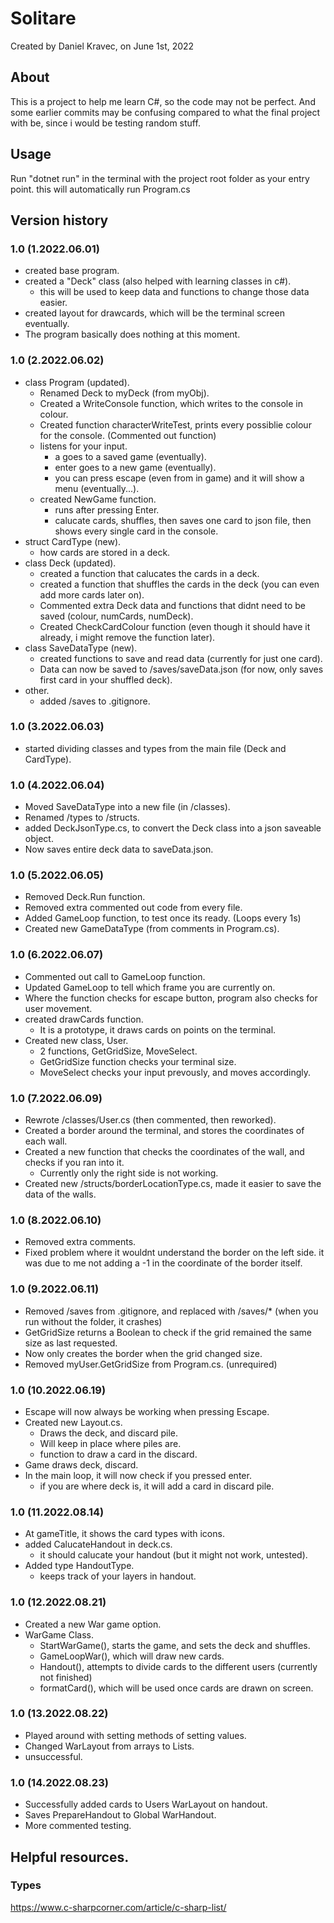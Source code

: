# Solitare
Created by Daniel Kravec, on June 1st, 2022

## About
This is a project to help me learn C#, so the code may not be perfect. And some earlier commits may be confusing compared to what the final project with be, since i would be testing random stuff.

## Usage
Run "dotnet run" in the terminal with the project root folder as your entry point. this will automatically run Program.cs

## Version history
### 1.0 (1.2022.06.01)
- created base program.
- created a "Deck" class (also helped with learning classes in c#).
    - this will be used to keep data and functions to change those data easier.
- created layout for drawcards, which will be the terminal screen eventually.
- The program basically does nothing at this moment.

### 1.0 (2.2022.06.02)
- class Program (updated).
    - Renamed Deck to myDeck (from myObj).
    - Created a WriteConsole function, which writes to the console in colour.
    - Created function characterWriteTest, prints every possiblie colour for the console. (Commented out function) 
    - listens for your input.
        - a goes to a saved game (eventually).
        - enter goes to a new game (eventually).
        - you can press escape (even from in game) and it will show a menu (eventually...).
    - created NewGame function.
        - runs after pressing Enter.
        - calucate cards, shuffles, then saves one card to json file, then shows every single card in the console.
- struct CardType (new).
    - how cards are stored in a deck.
- class Deck (updated).
    - created a function that calucates the cards in a deck.
    - created a function that shuffles the cards in the deck (you can even add more cards later on).
    - Commented extra Deck data and functions that didnt need to be saved (colour, numCards, numDeck).
    - Created CheckCardColour function (even though it should have it already, i might remove the function later).
- class SaveDataType (new).
    - created functions to save and read data (currently for just one card).
    - Data can now be saved to /saves/saveData.json (for now, only saves first card in your shuffled deck).
- other.
    - added /saves to .gitignore.

### 1.0 (3.2022.06.03)
- started dividing classes and types from the main file (Deck and CardType).

### 1.0 (4.2022.06.04)
- Moved SaveDataType into a new file (in /classes).
- Renamed /types to /structs.
- added DeckJsonType.cs, to convert the Deck class into a json saveable object. 
- Now saves entire deck data to saveData.json.

### 1.0 (5.2022.06.05)
- Removed Deck.Run function.
- Removed extra commented out code from every file.
- Added GameLoop function, to test once its ready. (Loops every 1s)
- Created new GameDataType (from comments in Program.cs).

### 1.0 (6.2022.06.07)
- Commented out call to GameLoop function. 
- Updated GameLoop to tell which frame you are currently on.
- Where the function checks for escape button, program also checks for user movement.
- created drawCards function.
    - It is a prototype, it draws cards on points on the terminal. 
- Created new class, User.
    - 2 functions, GetGridSize, MoveSelect.
    - GetGridSize function checks your terminal size.
    - MoveSelect checks your input prevously, and moves accordingly.

### 1.0 (7.2022.06.09)
- Rewrote /classes/User.cs (then commented, then reworked).
- Created a border around the terminal, and stores the coordinates of each wall.
- Created a new function that checks the coordinates of the wall, and checks if you ran into it.
    - Currently only the right side is not working.
- Created new /structs/borderLocationType.cs, made it easier to save the data of the walls.

### 1.0 (8.2022.06.10)
- Removed extra comments.
- Fixed problem where it wouldnt understand the border on the left side. it was due to me not adding a -1 in the coordinate of the border itself.

### 1.0 (9.2022.06.11)
- Removed /saves from .gitignore, and replaced with /saves/* (when you run without the folder, it crashes)
- GetGridSize returns a Boolean to check if the grid remained the same size as last requested.
- Now only creates the border when the grid changed size.
- Removed myUser.GetGridSize from Program.cs. (unrequired)

### 1.0 (10.2022.06.19)
- Escape will now always be working when pressing Escape.
- Created new Layout.cs.
    - Draws the deck, and discard pile.
    - Will keep in place where piles are.
    - function to draw a card in the discard.
- Game draws deck, discard.
- In the main loop, it will now check if you pressed enter.
    - if you are where deck is, it will add a card in discard pile.

### 1.0 (11.2022.08.14)
- At gameTitle, it shows the card types with icons.
- added CalucateHandout in deck.cs.
    - it should calucate your handout (but it might not work, untested).
- Added type HandoutType.
    - keeps track of your layers in handout.

### 1.0 (12.2022.08.21)
- Created a new War game option.
- WarGame Class.
    - StartWarGame(), starts the game, and sets the deck and shuffles.
    - GameLoopWar(), which will draw new cards.
    - Handout(), attempts to divide cards to the different users (currently not finished)
    - formatCard(), which will be used once cards are drawn on screen.

### 1.0 (13.2022.08.22)
- Played around with setting methods of setting values. 
- Changed WarLayout from arrays to Lists.
- unsuccessful.

### 1.0 (14.2022.08.23)
- Successfully added cards to Users WarLayout on handout.
- Saves PrepareHandout to Global WarHandout.
- More commented testing.

## Helpful resources.

### Types
https://www.c-sharpcorner.com/article/c-sharp-list/